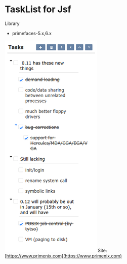 # TaskList for Jsf

Library
 * primefaces-5.x,6.x

![Screenshot](screenshot.png)
Site: [https://www.primenix.com](https://www.primenix.com)


